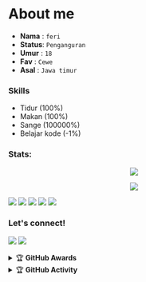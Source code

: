 # About me
- **Nama**  : `feri`
- **Status**: `Penganguran`
- **Umur**  : `18`
- **Fav**   : `Cewe`
- **Asal**  : `Jawa timur`


### Skills
- Tidur (100%)
- Makan (100%)
- Sange (100000%)
- Belajar kode (-1%)


### Stats:
<p align="center"><a href="https://github.com/feriexp"><img src="https://github-readme-stats.vercel.app/api?username=feriexp&show_icons=true&theme=radical"></a></p>
<p align="center"><a href="https://github.com/feriexp"><img src="https://github-readme-stats.vercel.app/api/top-langs/?username=feriexp&theme=radical&layout=compact"></a></p> 


<p>
    <img src="https://img.shields.io/badge/OS-Linux-blue?&logo=Linux" />
    <img src="https://img.shields.io/badge/OS-Windows-blue?&logo=Windows" />
    <img src="https://img.shields.io/badge/IDE-Xcode-blue?&logo=xcode" />
    <img src="https://img.shields.io/badge/Text%20Editor-Visual%20Studio%20Code-blue?&logo=visual%20studio%20code&logoColor=blue" />
    <img src="https://img.shields.io/badge/Sublime%20Text-gray?&logo=Sublime-Text" />
</p>

### Let's connect!
<p>
    <a href="https://t.me/xlficks" target="blank"><img src="https://img.shields.io/badge/@xflicks-30302f?style=flat&logo=telegram" /></a>
    <a href="https://instagram.com/ferikunn" target="blank"><img src="https://img.shields.io/badge/@ferikunn-30302f?style=flat&logo=instagram" /></a>
</p>
<details>
    <summary>&#127942 <b>GitHub Awards</b></summary><br/>

![Github Trophy](https://github-profile-trophy.vercel.app/?username=phaticusthiccy)

</details>

<details>
    <summary>&#127942 <b>GitHub Activity</b></summary><br/>

![Metrics](https://metrics.lecoq.io/feriexp?template=classic&repositories.forks=true&languages=1&languages.colors=github&languages.threshold=0%25&config.timezone=Asia%2FJakarta)


</details>
